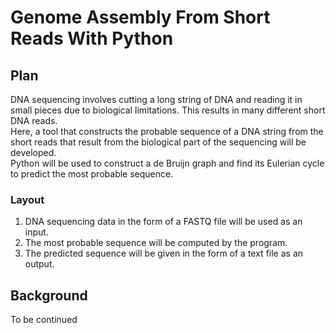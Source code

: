 # Genome Assembly From Short Reads With Python
## Plan
DNA sequencing involves cutting a long string of DNA and reading it in small pieces due to biological limitations. This results in many different short DNA reads.  
Here, a tool that constructs the probable sequence of a DNA string from the short reads that result from the biological part of the sequencing will be developed.  
Python will be used to construct a de Bruijn graph and find its Eulerian cycle to predict the most probable sequence.  
### Layout
1. DNA sequencing data in the form of a FASTQ file will be used as an input.  
2. The most probable sequence will be computed by the program.  
3. The predicted sequence will be given in the form of a text file as an output.  
## Background
To be continued
